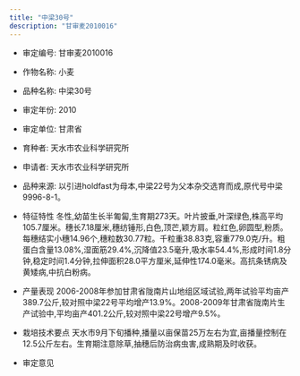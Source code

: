 ```yaml
---
title: "中梁30号"
description: "甘审麦2010016"
---
```

* 审定编号:  甘审麦2010016

*  作物名称:  小麦

*  品种名称:  中梁30号

*  审定年份:  2010

*  审定单位:  甘肃省

* 育种者:  天水市农业科学研究所

*  申请者:  天水市农业科学研究所

*  品种来源:  以引进holdfast为母本,中梁22号为父本杂交选育而成,原代号中梁9996-8-1。

*  特征特性
冬性,幼苗生长半匍匐,生育期273天。叶片披垂,叶深绿色,株高平均105.7厘米。穗长7.18厘米,穗纺锤形,白色,顶芒,颖方肩。粒红色,卵圆型,粉质。每穗结实小穗14.96个,穗粒数30.77粒。千粒重38.83克,容重779.0克/升。粗蛋白含量13.08%,湿面筋29.4%,沉降值23.5毫升,吸水率54.4%,形成时间1.8分钟,稳定时间1.4分钟,拉伸面积28.0平方厘米,延伸性174.0毫米。高抗条锈病及黄矮病,中抗白粉病。

*  产量表现
2006-2008年参加甘肃省陇南片山地组区域试验,两年试验平均亩产389.7公斤,较对照中梁22号平均增产13.9%。2008-2009年甘肃省陇南片生产试验中,平均亩产401.2公斤,较对照中梁22号增产9.5%。

*  栽培技术要点
天水市9月下旬播种,播量以亩保苗25万左右为宜,亩播量控制在12.5公斤左右。生育期注意除草,抽穗后防治病虫害,成熟期及时收获。

*  审定意见

